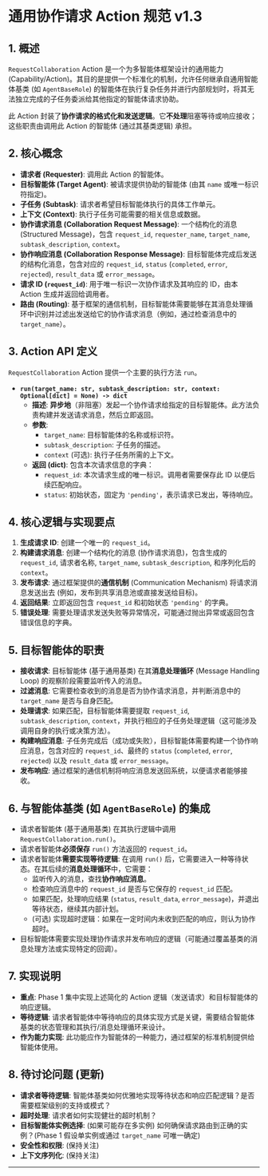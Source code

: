 # 通用协作请求 Action 规范 v1.3

## 1. 概述

`RequestCollaboration` Action 是一个为多智能体框架设计的通用能力 (Capability/Action)。其目的是提供一个标准化的机制，允许任何继承自通用智能体基类 (如 `AgentBaseRole`) 的智能体在执行复杂任务并进行内部规划时，将其无法独立完成的子任务委派给其他指定的智能体请求协助。

此 Action 封装了**协作请求的格式化和发送逻辑**。它**不处理**阻塞等待或响应接收；这些职责由调用此 Action 的智能体 (通过其基类逻辑) 承担。

## 2. 核心概念

*   **请求者 (Requester)**: 调用此 Action 的智能体。
*   **目标智能体 (Target Agent)**: 被请求提供协助的智能体 (由其 `name` 或唯一标识符指定)。
*   **子任务 (Subtask)**: 请求者希望目标智能体执行的具体工作单元。
*   **上下文 (Context)**: 执行子任务可能需要的相关信息或数据。
*   **协作请求消息 (Collaboration Request Message)**: 一个结构化的消息 (Structured Message)，包含 `request_id`, `requester_name`, `target_name`, `subtask_description`, `context`。
*   **协作响应消息 (Collaboration Response Message)**: 目标智能体完成后发送的结构化消息，包含对应的 `request_id`, `status` (`completed`, `error`, `rejected`), `result_data` 或 `error_message`。
*   **请求 ID (`request_id`)**: 用于唯一标识一次协作请求及其响应的 ID，由本 Action 生成并返回给调用者。
*   **路由 (Routing)**: 基于框架的通信机制，目标智能体需要能够在其消息处理循环中识别并过滤出发送给它的协作请求消息（例如，通过检查消息中的 `target_name`）。

## 3. Action API 定义

`RequestCollaboration` Action 提供一个主要的执行方法 `run`。

*   **`run(target_name: str, subtask_description: str, context: Optional[dict] = None) -> dict`**
    *   **描述**: **异步地**（非阻塞）发起一个协作请求给指定的目标智能体。此方法负责构建并发送请求消息，然后立即返回。
    *   **参数**:
        *   `target_name`: 目标智能体的名称或标识符。
        *   `subtask_description`: 子任务的描述。
        *   `context` (可选): 执行子任务所需的上下文。
    *   **返回 (dict)**: 包含本次请求信息的字典：
        *   `request_id`: 本次请求生成的唯一标识。调用者需要保存此 ID 以便后续匹配响应。
        *   `status`: 初始状态，固定为 `'pending'`，表示请求已发出，等待响应。

## 4. 核心逻辑与实现要点

1.  **生成请求 ID**: 创建一个唯一的 `request_id`。
2.  **构建请求消息**: 创建一个结构化的消息 (协作请求消息)，包含生成的 `request_id`, 请求者名称, `target_name`, `subtask_description`, 和序列化后的 `context`。
3.  **发布请求**: 通过框架提供的**通信机制** (Communication Mechanism) 将请求消息发送出去 (例如，发布到共享消息池或直接发送给目标)。
4.  **返回结果**: 立即返回包含 `request_id` 和初始状态 `'pending'` 的字典。
5.  **错误处理**: 需要处理请求发送失败等异常情况，可能通过抛出异常或返回包含错误信息的字典。

## 5. 目标智能体的职责

*   **接收请求**: 目标智能体 (基于通用基类) 在其**消息处理循环** (Message Handling Loop) 的观察阶段需要监听传入的消息。
*   **过滤消息**: 它需要检查收到的消息是否为协作请求消息，并判断消息中的 `target_name` 是否与自身匹配。
*   **处理请求**: 如果匹配，目标智能体需要提取 `request_id`, `subtask_description`, `context`，并执行相应的子任务处理逻辑（这可能涉及调用自身的执行或决策方法）。
*   **构建响应消息**: 子任务完成后（成功或失败），目标智能体需要构建一个协作响应消息，包含对应的 `request_id`、最终的 `status` (`completed`, `error`, `rejected`) 以及 `result_data` 或 `error_message`。
*   **发布响应**: 通过框架的通信机制将响应消息发送回系统，以便请求者能够接收。

## 6. 与智能体基类 (如 `AgentBaseRole`) 的集成

*   请求者智能体 (基于通用基类) 在其执行逻辑中调用 `RequestCollaboration.run()`。
*   请求者智能体**必须保存** `run()` 方法返回的 `request_id`。
*   请求者智能体**需要实现等待逻辑**: 在调用 `run()` 后，它需要进入一种等待状态。在其后续的**消息处理循环**中，它需要：
    *   监听传入的消息，查找**协作响应消息**。
    *   检查响应消息中的 `request_id` 是否与它保存的 `request_id` 匹配。
    *   如果匹配，处理响应结果 (`status`, `result_data`, `error_message`)，并退出等待状态，继续其内部计划。
    *   (可选) 实现超时逻辑：如果在一定时间内未收到匹配的响应，则认为协作超时。
*   目标智能体需要实现处理协作请求并发布响应的逻辑（可能通过覆盖基类的消息处理方法或实现特定的回调）。

## 7. 实现说明

*   **重点**: Phase 1 集中实现上述简化的 Action 逻辑（发送请求）和目标智能体的响应逻辑。
*   **等待逻辑**: 请求者智能体中等待响应的具体实现方式是关键，需要结合智能体基类的状态管理和其执行/消息处理循环来设计。
*   **作为能力实现**: 此功能应作为智能体的一种能力，通过框架的标准机制提供给智能体使用。

## 8. 待讨论问题 (更新)

*   **请求者等待逻辑**: 智能体基类如何优雅地实现等待状态和响应匹配逻辑？是否需要框架级别的支持或模式？
*   **超时处理**: 请求者如何实现健壮的超时机制？
*   **目标智能体实例选择**: (如果可能存在多实例) 如何确保请求路由到正确的实例？(Phase 1 假设单实例或通过 `target_name` 可唯一确定)
*   **安全性和权限**: (保持关注)
*   **上下文序列化**: (保持关注)

--- 
